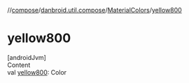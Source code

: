 //[compose](../../../index.md)/[danbroid.util.compose](../index.md)/[MaterialColors](index.md)/[yellow800](yellow800.md)



# yellow800  
[androidJvm]  
Content  
val [yellow800](yellow800.md): Color  



